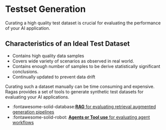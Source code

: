 # Testset Generation

Curating a high quality test dataset is crucial for evaluating the performance of your AI application.

## Characteristics of an Ideal Test Dataset

- Contains high quality data samples
- Covers wide variety of scenarios as observed in real world. 
- Contains enough number of samples to be derive statistically significant conclusions. 
- Continually updated to prevent data drift

Curating such a dataset manually can be time consuming and expensive. Ragas provides a set of tools to generate synthetic test datasets for evaluating your AI applications. 

<div class="grid cards" markdown>

- :fontawesome-solid-database:[__RAG__ for evaluating retrieval augmented generation pipelines](rag.md)
- :fontawesome-solid-robot: [__Agents or Tool use__ for evaluating agent workflows](agents.md)
</div>